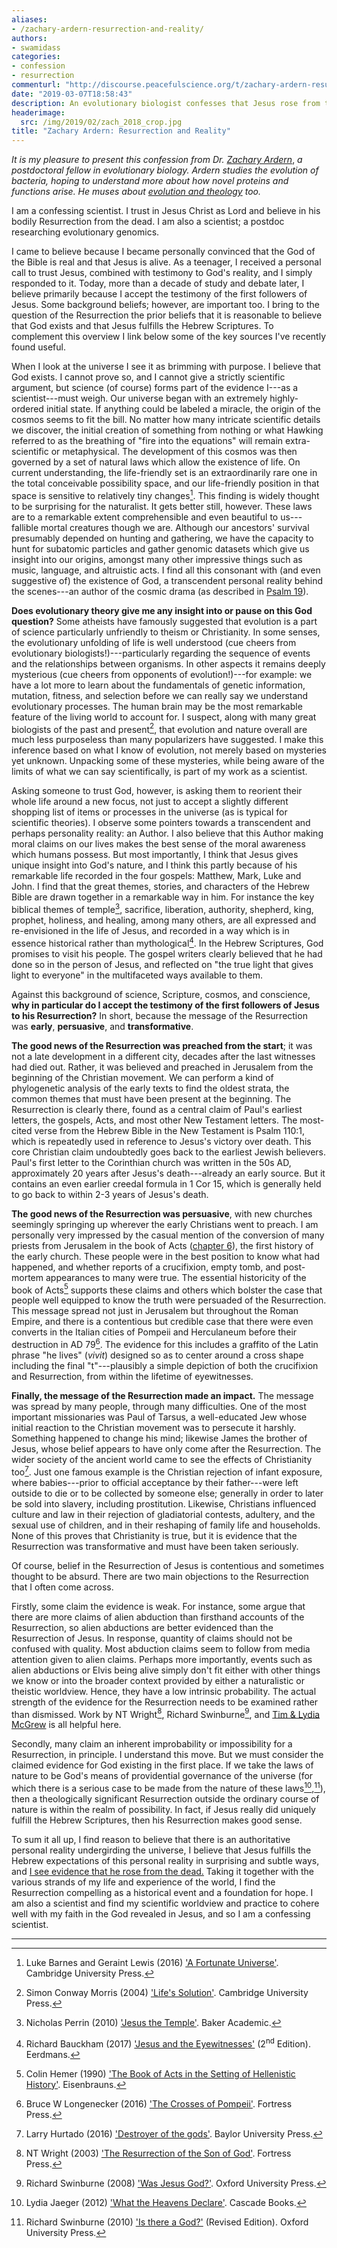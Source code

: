 ```yaml
---
aliases:
- /zachary-ardern-resurrection-and-reality/
authors:
- swamidass
categories:
- confession
- resurrection
commenturl: "http://discourse.peacefulscience.org/t/zachary-ardern-resurrection-and-reality/5203"
date: "2019-03-07T18:58:43"
description: An evolutionary biologist confesses that Jesus rose from the dead. The message of the Resurrection was early, persuasive, and transformative.
headerimage:
  src: /img/2019/02/zach_2018_crop.jpg
title: "Zachary Ardern: Resurrection and Reality"
---
```


*It is my pleasure to present this confession from Dr.* [*Zachary Ardern*](https://zacharyardern.com/), *a postdoctoral fellow in evolutionary biology. Ardern studies the evolution of bacteria, hoping to understand more about how novel proteins and functions arise. He muses about [evolution and theology](https://capturingchristianity.com/was-the-genesis-of-humanity-through-evolution/) too.*

I am a confessing scientist. I trust in Jesus Christ as Lord and believe in his bodily Resurrection from the dead. I am also a scientist; a postdoc researching evolutionary genomics.

I came to believe because I became personally convinced that the God of the Bible is real and that Jesus is alive. As a teenager, I received a personal call to trust Jesus, combined with testimony to God's reality, and I simply responded to it. Today, more than a decade of study and debate later, I believe primarily because I accept the testimony of the first followers of Jesus. Some background beliefs; however, are important too. I bring to the question of the Resurrection the prior beliefs that it is reasonable to believe that God exists and that Jesus fulfills the Hebrew Scriptures. To complement this overview I link below some of the key sources I've recently found useful.

When I look at the universe I see it as brimming with purpose. I believe that God exists. I cannot prove so, and I cannot give a strictly scientific argument, but science (of course) forms part of the evidence I---as a scientist---must weigh. Our universe began with an extremely highly-ordered initial state. If anything could be labeled a miracle, the origin of the cosmos seems to fit the bill. No matter how many intricate scientific details we discover, the initial creation of something from nothing or what Hawking referred to as the breathing of "fire into the equations" will remain extra-scientific or metaphysical. The development of this cosmos was then governed by a set of natural laws which allow the existence of life. On current understanding, the life-friendly set is an extraordinarily rare one in the total conceivable possibility space, and our life-friendly position in that space is sensitive to relatively tiny changes[^1]. This finding is widely thought to be surprising for the naturalist. It gets better still, however. These laws are to a remarkable extent comprehensible and even beautiful to us---fallible mortal creatures though we are. Although our ancestors' survival presumably depended on hunting and gathering, we have the capacity to hunt for subatomic particles and gather genomic datasets which give us insight into our origins, amongst many other impressive things such as music, language, and altruistic acts. I find all this consonant with (and even suggestive of) the existence of God, a transcendent personal reality behind the scenes---an author of the cosmic drama (as described in [Psalm 19](https://www.biblegateway.com/passage/?search=Psalm+19&version=ESVUK)).

**Does evolutionary theory give me any insight into or pause on this God question?** Some atheists have famously suggested that evolution is a part of science particularly unfriendly to theism or Christianity. In some senses, the evolutionary unfolding of life is well understood (cue cheers from evolutionary biologists!)---particularly regarding the sequence of events and the relationships between organisms. In other aspects it remains deeply mysterious (cue cheers from opponents of evolution!)---for example: we have a lot more to learn about the fundamentals of genetic information, mutation, fitness, and selection before we can really say we understand evolutionary processes. The human brain may be the most remarkable feature of the living world to account for. I suspect, along with many great biologists of the past and present[^2], that evolution and nature overall are much less purposeless than many popularizers have suggested. I make this inference based on what I know of evolution, not merely based on mysteries yet unknown. Unpacking some of these mysteries, while being aware of the limits of what we can say scientifically, is part of my work as a scientist.

Asking someone to trust God, however, is asking them to reorient their whole life around a new focus, not just to accept a slightly different shopping list of items or processes in the universe (as is typical for scientific theories). I observe some pointers towards a transcendent and perhaps personality reality: an Author. I also believe that this Author making moral claims on our lives makes the best sense of the moral awareness which humans possess. But most importantly, I think that Jesus gives unique insight into God's nature, and I think this partly because of his remarkable life recorded in the four gospels: Matthew, Mark, Luke and John. I find that the great themes, stories, and characters of the Hebrew Bible are drawn together in a remarkable way in him. For instance the key biblical themes of temple[^3], sacrifice, liberation, authority, shepherd, king, prophet, holiness, and healing, among many others, are all expressed and re-envisioned in the life of Jesus, and recorded in a way which is in essence historical rather than mythological[^4]. In the Hebrew Scriptures, God promises to visit his people. The gospel writers clearly believed that he had done so in the person of Jesus, and reflected on "the true light that gives light to everyone" in the multifaceted ways available to them.

Against this background of science, Scripture, cosmos, and conscience, **why in particular do I accept the testimony of the first followers of Jesus to his Resurrection?** In short, because the message of the Resurrection was **early**, **persuasive**, and **transformative**.

**The good news of the Resurrection was preached from the start**; it was not a late development in a different city, decades after the last witnesses had died out. Rather, it was believed and preached in Jerusalem from the beginning of the Christian movement. We can perform a kind of phylogenetic analysis of the early texts to find the oldest strata, the common themes that must have been present at the beginning. The Resurrection is clearly there, found as a central claim of Paul's earliest letters, the gospels, Acts, and most other New Testament letters. The most-cited verse from the Hebrew Bible in the New Testament is Psalm 110:1, which is repeatedly used in reference to Jesus's victory over death. This core Christian claim undoubtedly goes back to the earliest Jewish believers. Paul's first letter to the Corinthian church was written in the 50s AD, approximately 20 years after Jesus's death---already an early source. But it contains an even earlier creedal formula in 1 Cor 15, which is generally held to go back to within 2-3 years of Jesus's death.

**The good news of the Resurrection was persuasive**, with new churches seemingly springing up wherever the early Christians went to preach. I am personally very impressed by the casual mention of the conversion of many priests from Jerusalem in the book of Acts ([chapter 6](https://www.biblegateway.com/passage/?search=Acts+6%3A7&version=ESVUK)), the first history of the early church. These people were in the best position to know what had happened, and whether reports of a crucifixion, empty tomb, and post-mortem appearances to many were true. The essential historicity of the book of Acts[^5] supports these claims and others which bolster the case that people well equipped to know the truth were persuaded of the Resurrection. This message spread not just in Jerusalem but throughout the Roman Empire, and there is a contentious but credible case that there were even converts in the Italian cities of Pompeii and Herculaneum before their destruction in AD 79[^6]. The evidence for this includes a graffito of the Latin phrase "he lives" (*vivit*) designed so as to center around a cross shape including the final "t"---plausibly a simple depiction of both the crucifixion and Resurrection, from within the lifetime of eyewitnesses.

**Finally, the message of the Resurrection made an impact.** The message was spread by many people, through many difficulties. One of the most important missionaries was Paul of Tarsus, a well-educated Jew whose initial reaction to the Christian movement was to persecute it harshly. Something happened to change his mind; likewise James the brother of Jesus, whose belief appears to have only come after the Resurrection. The wider society of the ancient world came to see the effects of Christianity too[^7]. Just one famous example is the Christian rejection of infant exposure, where babies---prior to official acceptance by their father---were left outside to die or to be collected by someone else; generally in order to later be sold into slavery, including prostitution. Likewise, Christians influenced culture and law in their rejection of gladiatorial contests, adultery, and the sexual use of children, and in their reshaping of family life and households. None of this proves that Christianity is true, but it is evidence that the Resurrection was transformative and must have been taken seriously.

Of course, belief in the Resurrection of Jesus is contentious and sometimes thought to be absurd. There are two main objections to the Resurrection that I often come across.

Firstly, some claim the evidence is weak. For instance, some argue that there are more claims of alien abduction than firsthand accounts of the Resurrection, so alien abductions are better evidenced than the Resurrection of Jesus. In response, quantity of claims should not be confused with quality. Most abduction claims seem to follow from media attention given to alien claims. Perhaps more importantly, events such as alien abductions or Elvis being alive simply don't fit either with other things we know or into the broader context provided by either a naturalistic or theistic worldview. Hence, they have a low intrinsic probability. The actual strength of the evidence for the Resurrection needs to be examined rather than dismissed. Work by NT Wright[^8], Richard Swinburne[^9], and [Tim & Lydia McGrew](http://www.lydiamcgrew.com/Resurrectionarticlesinglefile.pdf) is all helpful here.

Secondly, many claim an inherent improbability or impossibility for a Resurrection, in principle. I understand this move. But we must consider the claimed evidence for God existing in the first place. If we take the laws of nature to be God's means of providential governance of the universe (for which there is a serious case to be made from the nature of these laws[^10],[^11]), then a theologically significant Resurrection outside the ordinary course of nature is within the realm of possibility. In fact, if Jesus really did uniquely fulfill the Hebrew Scriptures, then his Resurrection makes good sense.

To sum it all up, I find reason to believe that there is an authoritative personal reality undergirding the universe, I believe that Jesus fulfills the Hebrew expectations of this personal reality in surprising and subtle ways, and [I see evidence that he rose from the dead.](http://veritas.org/evidence-easter-scientists-list/) Taking it together with the various strands of my life and experience of the world, I find the Resurrection compelling as a historical event and a foundation for hope. I am also a scientist and find my scientific worldview and practice to cohere well with my faith in the God revealed in Jesus, and so I am a confessing scientist.

------------------------------------------------------------------------

[^1]:  Luke Barnes and Geraint Lewis (2016) ['A Fortunate Universe'](https://www.amazon.com/Fortunate-Universe-Finely-Tuned-Cosmos/dp/1107156610/ref=sr_1_fkmrnull_1?keywords=barnes+and+lewis+a+fortunate+universe&qid=1550512657&s=gateway&sr=8-1-fkmrnull?tag=Swamidass-20). Cambridge University Press.

[^2]:  Simon Conway Morris (2004) ['Life's Solution'](https://www.amazon.com/Lifes-Solution-Inevitable-Humans-Universe/dp/0521603250/ref=sr_1_1?keywords=Morris+Life%27s+Solution&qid=1550512694&s=gateway&sr=8-1?tag=Swamidass-20). Cambridge University Press.

[^3]:  Nicholas Perrin (2010) ['Jesus the Temple'](https://www.amazon.com/Jesus-Temple-Nicholas-Perrin/dp/080104538X/ref=sr_1_fkmrnull_2?keywords=Perrin+Jesus+the+Temple&qid=1550512740&s=gateway&sr=8-2-fkmrnull?tag=Swamidass-20). Baker Academic.

[^4]:  Richard Bauckham (2017) ['Jesus and the Eyewitnesses'](https://www.amazon.com/Jesus-Eyewitnesses-Gospels-Eyewitness-Testimony/dp/0802874312/ref=sr_1_fkmrnull_1?crid=1QLVKOF745ACB&keywords=bauckham+jesus+and+the+eyewitnesses&qid=1550512779&s=gateway&sprefix=Bauckham+%2Caps%2C187&sr=8-1-fkmrnull?tag=Swamidass-20) (2<sup>nd</sup> Edition). Eerdmans.

[^5]:  Colin Hemer (1990) ['The Book of Acts in the Setting of Hellenistic History'](https://www.amazon.com/Book-Acts-Setting-Hellenistic-History/dp/0931464587/ref=sr_1_1?keywords=Hemer+the+book+of+acts&qid=1550512809&s=gateway&sr=8-1-spell?tag=Swamidass-20). Eisenbrauns.

[^6]:  Bruce W Longenecker (2016) ['The Crosses of Pompeii'](https://www.amazon.com/Crosses-Pompeii-Jesus-Devotion-Vesuvian-Town/dp/1451490127/ref=sr_1_fkmrnull_1?keywords=Longenecker+the+crosses+of+pompeii&qid=1550512848&s=gateway&sr=8-1-fkmrnull?tag=Swamidass-20). Fortress Press.

[^7]:  Larry Hurtado (2016) ['Destroyer of the gods'](https://www.amazon.com/Destroyer-gods-Early-Christian-Distinctiveness/dp/1481304739/ref=sr_1_1?crid=1C8OWX984LTP9&keywords=hurtado+destroyer+of+the+gods&qid=1550512880&s=gateway&sprefix=Hurtado+Des%2Caps%2C194&sr=8-1?tag=Swamidass-20). Baylor University Press.

[^8]:  NT Wright (2003) ['The Resurrection of the Son of God'](https://www.amazon.com/Resurrection-Son-Christian-Origins-Question/dp/0800636155/ref=sr_1_1?crid=81EUJ0F9XL5G&keywords=nt+wright+resurrection+of+the+son+of+god&qid=1550512909&s=gateway&sprefix=Wright+The+ress%2Caps%2C196&sr=8-1?tag=Swamidass-20). Fortress Press.

[^9]:  Richard Swinburne (2008) ['Was Jesus God?'](https://www.amazon.com/Was-Jesus-God-Richard-Swinburne/dp/0199203113/ref=sr_1_fkmrnull_1?keywords=Swinburne+was+Jesus+God&qid=1550512943&s=gateway&sr=8-1-fkmrnull?tag=Swamidass-20). Oxford University Press.

[^10]:  Lydia Jaeger (2012) ['What the Heavens Declare'](https://www.amazon.com/What-Heavens-Declare-Lydia-Jaeger/dp/1498213391/ref=sr_1_fkmrnull_1?keywords=Jaeger+what+the+heavens+declare&qid=1550512983&s=gateway&sr=8-1-fkmrnull?tag=Swamidass-20). Cascade Books.

[^11]:  Richard Swinburne (2010) ['Is there a God?'](https://www.amazon.com/There-God-Richard-Swinburne/dp/0198235445/ref=sr_1_1?crid=278ZDKE2GYIZL&keywords=richard+swinburne+is+there+a+god&qid=1550512549&s=gateway&sprefix=Richard+Swinburne+%2Caps%2C253&sr=8-1?tag=Swamidass-20) (Revised Edition). Oxford University Press.
